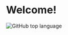 # Welcome!

![GitHub top language](https://img.shields.io/github/languages/top/badges/contentmonkey.svg?style=for-the-badge)
